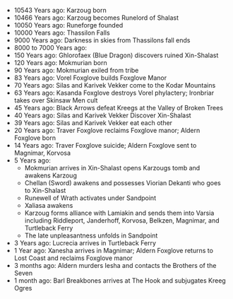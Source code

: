 * 10543 Years ago: Karzoug born
* 10466 Years ago: Karzoug becomes Runelord of Shalast 
* 10050 Years ago: Runeforge founded
* 10000 Years ago: Thassilon Falls
* 9000 Years ago: Darkness in skies from Thassilons fall ends
* 8000 to 7000 Years ago: 
* 150 Years ago: Ghlorofaex (Blue Dragon) discovers ruined Xin-Shalast
* 120 Years ago: Mokmurian born
* 90 Years ago: Mokmurian exiled from tribe
* 83 Years ago: Vorel Foxglove builds Foxglove Manor
* 70 Years ago: Silas and Karivek Vekker come to the Kodar Mountains
* 63 Years ago: Kasanda Foxglove destroys Vorel phylactery; Ironbriar takes over Skinsaw Men cult
* 45 Years ago: Black Arrows defeat Kreegs at the Valley of Broken Trees
* 40 Years ago: Silas and Karivek Vekker Discover Xin-Shalast
* 39 Years ago: Silas and Karivek Vekker eat each other
* 20 Years ago: Traver Foxglove reclaims Foxglove manor; Aldern Foxglove born
* 14 Years ago: Traver Foxglove suicide; Aldern Foxglove sent to Magnimar, Korvosa
* 5 Years ago: 
  * Mokmurian arrives in Xin-Shalast opens Karzougs tomb and awakens Karzoug
  * Chellan (Sword) awakens and possesses Viorian Dekanti who goes to Xin-Shalast
  * Runewell of Wrath activates under Sandpoint
  * Xaliasa awakens
  * Karzoug forms alliance with Lamiakin and sends them into Varsia including Riddleport, Janderhoff, Korvosa, Belkzen, Magnimar, and Turtleback Ferry
  * The late unpleasantness unfolds in Sandpoint
* 3 Years ago: Lucrecia arrives in Turtleback Ferry
* 1 Year ago: Xanesha arrives in Magnimar; Aldern Foxglove returns to Lost Coast and reclaims Foxglove manor
* 3 months ago: Aldern murders Iesha and contacts the Brothers of the Seven
* 1 month ago: Barl Breakbones arrives at The Hook and subjugates Kreeg Ogres